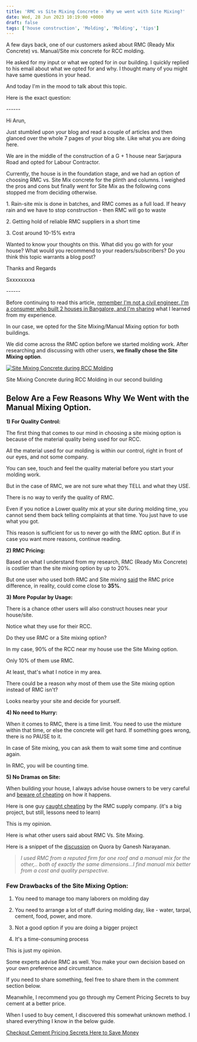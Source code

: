 ```yaml
---
title: 'RMC vs Site Mixing Concrete - Why we went with Site Mixing?'
date: Wed, 28 Jun 2023 10:19:00 +0000
draft: false
tags: ['house construction', 'Molding', 'Molding', 'tips']
---
```


A few days back, one of our customers asked about RMC (Ready Mix Concrete) vs. Manual/Site mix concrete for RCC molding.

He asked for my input or what we opted for in our building. I quickly replied to his email about what we opted for and why. I thought many of you might have same questions in your head.

And today I'm in the mood to talk about this topic.

Here is the exact question:

\------

Hi Arun,

Just stumbled upon your blog and read a couple of articles and then glanced over the whole 7 pages of your blog site. Like what you are doing here.

We are in the middle of the construction of a G + 1 house near Sarjapura Road and opted for Labour Contractor.

Currently, the house is in the foundation stage, and we had an option of choosing RMC vs. Site Mix concrete for the plinth and columns. I weighed the pros and cons but finally went for Site Mix as the following cons stopped me from deciding otherwise.

1\. Rain-site mix is done in batches, and RMC comes as a full load. If heavy rain and we have to stop construction - then RMC will go to waste

2\. Getting hold of reliable RMC suppliers in a short time

3\. Cost around 10-15% extra

Wanted to know your thoughts on this. What did you go with for your house? What would you recommend to your readers/subscribers? Do you think this topic warrants a blog post?

Thanks and Regards

Sxxxxxxxxa

\------

Before continuing to read this article, [remember I'm not a civil engineer. I'm a consumer who built 2 houses in Bangalore, and I'm sharing](https://houseconstructionguide.com/about-us/) what I learned from my experience.

In our case, we opted for the Site Mixing/Manual Mixing option for both buildings.

We did come across the RMC option before we started molding work. After researching and discussing with other users, **we finally chose the Site Mixing option**.

[![Site Mixing Concrete during RCC Molding](/rmc-vs-site-mixing-concrete-why-we-went-with-site-mixing/images/Site-Mixing-Concrete-during-RCC-Molding-1024x620.jpg)](/rmc-vs-site-mixing-concrete-why-we-went-with-site-mixing/images/Site-Mixing-Concrete-during-RCC-Molding-744x450.jpg)

Site Mixing Concrete during RCC Molding in our second building

Below Are a Few Reasons Why We Went with the Manual Mixing Option.
------------------------------------------------------------------

**1) For Quality Control:**

The first thing that comes to our mind in choosing a site mixing option is because of the material quality being used for our RCC.

All the material used for our molding is within our control, right in front of our eyes, and not some company.

You can see, touch and feel the quality material before you start your molding work.

But in the case of RMC, we are not sure what they TELL and what they USE.

There is no way to verify the quality of RMC.

Even if you notice a Lower quality mix at your site during molding time, you cannot send them back telling complaints at that time. You just have to use what you got.

This reason is sufficient for us to never go with the RMC option. But if in case you want more reasons, continue reading.

**2) RMC Pricing:**

Based on what I understand from my research, RMC (Ready Mix Concrete) is costlier than the site mixing option by up to 20%.

But one user who used both RMC and Site mixing [said](https://www.quora.com/What-is-the-advantage-of-RMC-Ready-mix-concrete-over-normal-mix-concrete-at-the-site-when-all-of-the-material-is-available-at-the-site/answer/Ganesh-Narayanan-3) the RMC price difference, in reality, could come close to **35%**.

**3) More Popular by Usage:**

There is a chance other users will also construct houses near your house/site.

Notice what they use for their RCC.

Do they use RMC or a Site mixing option?

In my case, 90% of the RCC near my house use the Site Mixing option.

Only 10% of them use RMC.

At least, that's what I notice in my area.

There could be a reason why most of them use the Site mixing option instead of RMC isn't?

Looks nearby your site and decide for yourself.

**4) No need to Hurry:**

When it comes to RMC, there is a time limit. You need to use the mixture within that time, or else the concrete will get hard. If something goes wrong, there is no PAUSE to it.

In case of Site mixing, you can ask them to wait some time and continue again.

In RMC, you will be counting time.

**5) No Dramas on Site:**

When building your house, I always advise house owners to be very careful and [beware of cheating](https://houseconstructionguide.com/tag/cheating/) on how it happens.

Here is one guy [caught cheating](https://www.quora.com/How-do-we-assure-the-quality-of-Ready-Mix-Concrete-before-using-for-Construction-work/answer/Krishna-Mohan-228) by the RMC supply company. (it's a big project, but still, lessons need to learn)

This is my opinion.

Here is what other users said about RMC Vs. Site Mixing.

Here is a snippet of the [discussion](https://www.quora.com/What-is-the-advantage-of-RMC-Ready-mix-concrete-over-normal-mix-concrete-at-the-site-when-all-of-the-material-is-available-at-the-site) on Quora by Ganesh Narayanan.

> _I used RMC from a reputed firm for one roof and a manual mix for the other,.. both of exactly the same dimensions...I find manual mix better from a cost and quality perspective._

### **Few Drawbacks of the Site Mixing Option:**

1) You need to manage too many laborers on molding day

2) You need to arrange a lot of stuff during molding day, like - water, tarpal, cement, food, power, and more.

3) Not a good option if you are doing a bigger project

4) It's a time-consuming process

This is just my opinion.

Some experts advise RMC as well. You make your own decision based on your own preference and circumstance.

If you need to share something, feel free to share them in the comment section below.

Meanwhile, I recommend you go through my Cement Pricing Secrets to buy cement at a better price.

When I used to buy cement, I discovered this somewhat unknown method. I shared everything I know in the below guide.

[Checkout Cement Pricing Secrets Here to Save Money](https://houseconstructionguide.com/cement-pricing-secrets/)